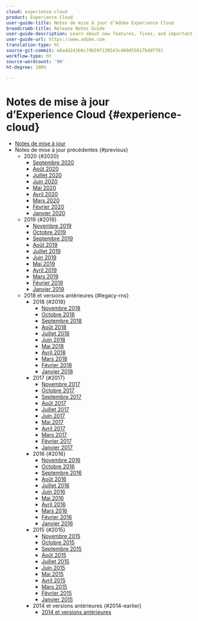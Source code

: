 ```yaml
---
cloud: experience-cloud
product: Experience Cloud
user-guide-title: Notes de mise à jour d’Adobe Experience Cloud
breadcrumb-title: Release Notes Guide
user-guide-description: Learn about new features, fixes, and important notices in Adobe Experience Cloud.
user-guide-url: https://www.adobe.com
translation-type: ht
source-git-commit: e6add243b6c74b59f138543c460d55817bddf761
workflow-type: ht
source-wordcount: '90'
ht-degree: 100%

---
```



# Notes de mise à jour d’Experience Cloud {#experience-cloud}

+ [Notes de mise à jour](current.md)
+ Notes de mise à jour précédentes {#previous}
   + 2020 {#2020}
      + [Septembre 2020](c-legacy-releases/2020/09102020.md)
      + [Août 2020](c-legacy-releases/2020/08132020.md)
      + [Juillet 2020](c-legacy-releases/2020/07162020.md)
      + [Juin 2020](c-legacy-releases/2020/06182020.md)
      + [Mai 2020](c-legacy-releases/2020/05212020.md)
      + [Avril 2020](c-legacy-releases/2020/04162020.md)
      + [Mars 2020](c-legacy-releases/2020/03122020.md)
      + [Février 2020](c-legacy-releases/2020/02202020.md)
      + [Janvier 2020](c-legacy-releases/2020/01162020.md)
   + 2019 {#2019}
      + [Novembre 2019](c-legacy-releases/2019/10312019.md)
      + [Octobre 2019](c-legacy-releases/2019/10102019.md)
      + [Septembre 2019](c-legacy-releases/2019/09122019.md)
      + [Août 2019](c-legacy-releases/2019/08082019.md)
      + [Juillet 2019](c-legacy-releases/2019/07182019.md)
      + [Juin 2019](c-legacy-releases/2019/06132019.md)
      + [Mai 2019](c-legacy-releases/2019/05092019.md)
      + [Avril 2019](c-legacy-releases/2019/04112019.md)
      + [Mars 2019](c-legacy-releases/2019/03072019.md)
      + [Février 2019](c-legacy-releases/2019/02072019.md)
      + [Janvier 2019](c-legacy-releases/2019/01172019.md)
   + 2018 et versions antérieures {#legacy-rns}
      + 2018 {#2018}
         + [Novembre 2018](c-legacy-releases/2018/11012018.md)
         + [Octobre 2018](c-legacy-releases/2018/10112018.md)
         + [Septembre 2018](c-legacy-releases/2018/09132018.md)
         + [Août 2018](c-legacy-releases/2018/08092018.md)
         + [Juillet 2018](c-legacy-releases/2018/07192018.md)
         + [Juin 2018](c-legacy-releases/2018/06142018.md)
         + [Mai 2018](c-legacy-releases/2018/05102018.md)
         + [Avril 2018](c-legacy-releases/2018/04122018.md)
         + [Mars 2018](c-legacy-releases/2018/03082018.md)
         + [Février 2018](c-legacy-releases/2018/02082018.md)
         + [Janvier 2018](c-legacy-releases/2018/01182018.md)
      + 2017 {#2017}
         + [Novembre 2017](c-legacy-releases/2017/11092017.md)
         + [Octobre 2017](c-legacy-releases/2017/10262017.md)
         + [Septembre 2017](c-legacy-releases/2017/09212017.md)
         + [Août 2017](c-legacy-releases/2017/08172017.md)
         + [Juillet 2017](c-legacy-releases/2017/07202017.md)
         + [Juin 2017](c-legacy-releases/2017/06082017.md)
         + [Mai 2017](c-legacy-releases/2017/05182017.md)
         + [Avril 2017](c-legacy-releases/2017/04202017.md)
         + [Mars 2017](c-legacy-releases/2017/03092017.md)
         + [Février 2017](c-legacy-releases/2017/02162017.md)
         + [Janvier 2017](c-legacy-releases/2017/01192017.md)
      + 2016 {#2016}
         + [Novembre 2016](c-legacy-releases/2016/11102016.md)
         + [Octobre 2016](c-legacy-releases/2016/10202016.md)
         + [Septembre 2016](c-legacy-releases/2016/09152016.md)
         + [Août 2016](c-legacy-releases/2016/08182016.md)
         + [Juillet 2016](c-legacy-releases/2016/07212016.md)
         + [Juin 2016](c-legacy-releases/2016/06162016.md)
         + [Mai 2016](c-legacy-releases/2016/05192016.md)
         + [Avril 2016](c-legacy-releases/2016/04212016.md)
         + [Mars 2016](c-legacy-releases/2016/03172016.md)
         + [Février 2016](c-legacy-releases/2016/02182016.md)
         + [Janvier 2016](c-legacy-releases/2016/01212016.md)
      + 2015 {#2015}
         + [Novembre 2015](c-legacy-releases/2015/11052015.md)
         + [Octobre 2015](c-legacy-releases/2015/10152015.md)
         + [Septembre 2015](c-legacy-releases/2015/09172015.md)
         + [Août 2015](c-legacy-releases/2015/08202015.md)
         + [Juillet 2015](c-legacy-releases/2015/07162015.md)
         + [Juin 2015](c-legacy-releases/2015/06182015.md)
         + [Mai 2015](c-legacy-releases/2015/05212015.md)
         + [Avril 2015](c-legacy-releases/2015/04162015.md)
         + [Mars 2015](c-legacy-releases/2015/03192015.md)
         + [Février 2015](c-legacy-releases/2015/02192015.md)
         + [Janvier 2015](c-legacy-releases/2015/01152015.md)
      + 2014 et versions antérieures {#2014-earlier}
         + [2014 et versions antérieures](c-legacy-releases/2014-earlier.md)